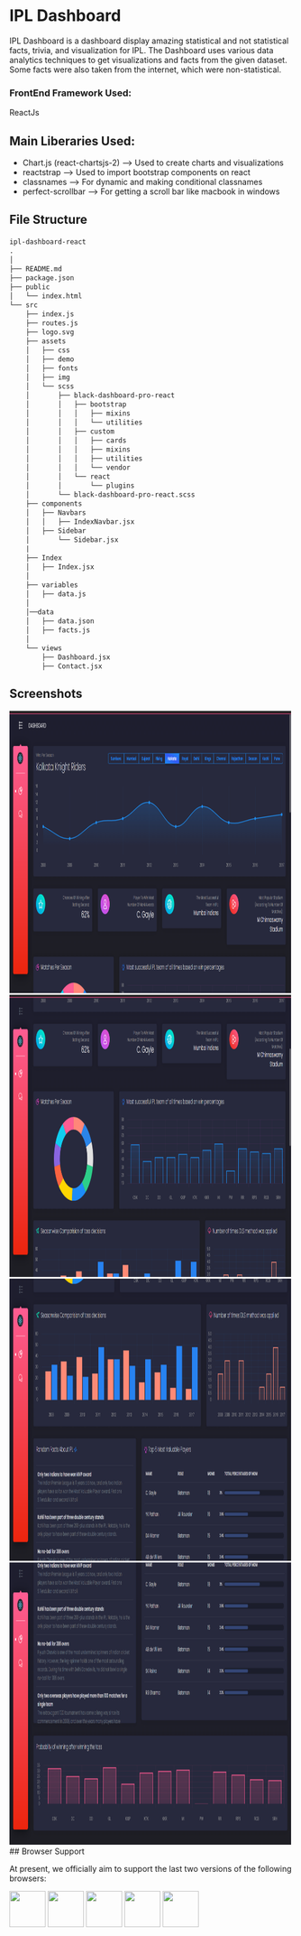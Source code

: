 # IPL Dashboard

IPL Dashboard is a dashboard display amazing statistical and not statistical facts, trivia, and visualization for IPL. The Dashboard uses various data analytics techniques to get visualizations and facts from the given dataset. Some facts were also taken from the internet, which were non-statistical.

### FrontEnd Framework Used:
 ReactJs
 
## Main Liberaries Used:

* Chart.js (react-chartsjs-2) --> Used to create charts and visualizations
* reactstrap --> Used to import bootstrap components on react
* classnames --> For dynamic and making conditional classnames 
* perfect-scrollbar --> For getting a scroll bar like macbook in windows

## File Structure

```
ipl-dashboard-react
.
│
├── README.md
├── package.json
├── public
│   └── index.html
└── src
    ├── index.js
    ├── routes.js
    ├── logo.svg
    ├── assets
    │   ├── css
    │   ├── demo
    │   ├── fonts
    │   ├── img
    │   └── scss
    │       ├── black-dashboard-pro-react
    │       │   ├── bootstrap
    │       │   │   ├── mixins
    │       │   │   └── utilities
    │       │   ├── custom
    │       │   │   ├── cards
    │       │   │   ├── mixins
    │       │   │   ├── utilities
    │       │   │   └── vendor
    │       │   └── react
    │       │       └── plugins
    │       └── black-dashboard-pro-react.scss
    ├── components
    │   ├── Navbars
    │   │   ├── IndexNavbar.jsx
    │   ├── Sidebar
    │       └── Sidebar.jsx
    |
    ├── Index
    │   ├── Index.jsx
    │   
    ├── variables
    │   ├── data.js
    │
    │──data   
    │   ├── data.json
    │   ├── facts.js
    │
    └── views
        ├── Dashboard.jsx
        ├── Contact.jsx
```
## Screenshots
<img src="./SS/Screenshot (401).png" width="500" height="500">
<img src="./SS/Screenshot (402).png" width="500" height="500">
<img src="./SS/Screenshot (403).png" width="500" height="500">
<img src="./SS/Screenshot (404).png" width="500" height="500">
## Browser Support

At present, we officially aim to support the last two versions of the following browsers:

<img src="https://s3.amazonaws.com/creativetim_bucket/github/browser/chrome.png" width="64" height="64"> <img src="https://s3.amazonaws.com/creativetim_bucket/github/browser/firefox.png" width="64" height="64"> <img src="https://s3.amazonaws.com/creativetim_bucket/github/browser/edge.png" width="64" height="64"> <img src="https://s3.amazonaws.com/creativetim_bucket/github/browser/safari.png" width="64" height="64"> <img src="https://s3.amazonaws.com/creativetim_bucket/github/browser/opera.png" width="64" height="64">

